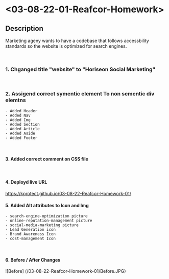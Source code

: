 # <03-08-22-01-Reafcor-Homework>

## Description
Marketing ageny wants to have a codebase that follows accessbility standards so the website is optimized for search engines.

<br />


### 1. Chganged title "website" to "Horiseon Social Marketing"
<br />

### 2. Assigend correct symentic element To non sementic div elemtns
    - Added Header
    - Added Nav
    - Added Img
    - Added Section
    - Added Article
    - Added Aside
    - Added Footer
<br />

#### 3. Added correct comment on CSS file
<br />

#### 4. Deployd live URL 
https://kprotect.github.io/03-08-22-Reafcor-Homework-01/
<br />

#### 5. Added Alt attributes to Icon and Img
    - search-engine-optimization picture
    - online-reputation-management picture
    - social-media-marketing picture
    - Lead Generation icon
    - Brand Awareness Icon
    - cost-management Icon
<br />

#### 6. Before / After Changes
![Before] (/03-08-22-Reafcor-Homework-01/Before.JPG)